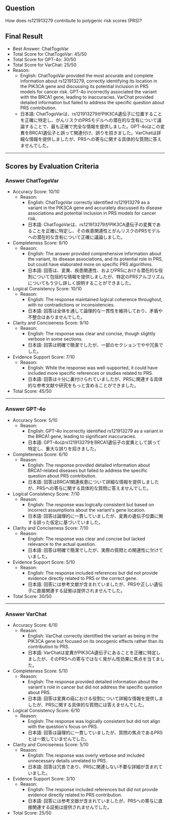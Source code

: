 ## Question

How does rs121913279 contribute to polygenic risk scores (PRS)?

## Final Result

- Best Answer: ChatTogoVar
- Total Score for ChatTogoVar: 45/50
- Total Score for GPT-4o: 30/50
- Total Score for VarChat: 25/50
- Reason:
  - English: ChatTogoVar provided the most accurate and complete information about rs121913279, correctly identifying its location in the PIK3CA gene and discussing its potential inclusion in PRS models for cancer risk. GPT-4o incorrectly associated the variant with the BRCA1 gene, leading to inaccuracies. VarChat provided detailed information but failed to address the specific question about PRS contribution.
  - 日本語: ChatTogoVarは、rs121913279がPIK3CA遺伝子に位置することを正確に特定し、がんリスクのPRSモデルへの潜在的な含有について議論することで、最も正確で完全な情報を提供しました。GPT-4oはこの変異をBRCA1遺伝子と誤って関連付け、誤りを招きました。VarChatは詳細な情報を提供しましたが、PRSへの寄与に関する具体的な質問に答えませんでした。

---

## Scores by Evaluation Criteria

### Answer ChatTogoVar
- Accuracy Score: 10/10
  - Reason: 
    - English: ChatTogoVar correctly identified rs121913279 as a variant in the PIK3CA gene and accurately discussed its disease associations and potential inclusion in PRS models for cancer risk.
    - 日本語: ChatTogoVarは、rs121913279がPIK3CA遺伝子の変異であることを正確に特定し、その疾患関連性とがんリスクのPRSモデルへの潜在的な含有について正確に議論しました。
- Completeness Score: 9/10
  - Reason: 
    - English: The answer provided comprehensive information about the variant, its disease associations, and its potential role in PRS, but could have elaborated more on specific PRS algorithms.
    - 日本語: 回答は、変異、疾患関連性、およびPRSにおける潜在的な役割について包括的な情報を提供しましたが、特定のPRSアルゴリズムについてもう少し詳しく説明することができました。
- Logical Consistency Score: 10/10
  - Reason: 
    - English: The response maintained logical coherence throughout, with no contradictions or inconsistencies.
    - 日本語: 回答は全体を通して論理的な一貫性を維持しており、矛盾や不整合はありませんでした。
- Clarity and Conciseness Score: 9/10
  - Reason: 
    - English: The response was clear and concise, though slightly verbose in some sections.
    - 日本語: 回答は明確で簡潔でしたが、一部のセクションでやや冗長でした。
- Evidence Support Score: 7/10
  - Reason: 
    - English: While the response was well-supported, it could have included more specific references or studies related to PRS.
    - 日本語: 回答は十分に裏付けられていましたが、PRSに関連する具体的な参考文献や研究をもっと含めることができました。
- Total Score: 45/50

---

### Answer GPT-4o
- Accuracy Score: 5/10
  - Reason: 
    - English: GPT-4o incorrectly identified rs121913279 as a variant in the BRCA1 gene, leading to significant inaccuracies.
    - 日本語: GPT-4oはrs121913279をBRCA1遺伝子の変異として誤って特定し、重大な誤りを招きました。
- Completeness Score: 6/10
  - Reason: 
    - English: The response provided detailed information about BRCA1-related diseases but failed to address the specific question about PRS contribution.
    - 日本語: 回答はBRCA1関連疾患について詳細な情報を提供しましたが、PRSへの寄与に関する具体的な質問に答えませんでした。
- Logical Consistency Score: 7/10
  - Reason: 
    - English: The response was logically consistent but based on incorrect assumptions about the variant's gene location.
    - 日本語: 回答は論理的に一貫していましたが、変異の遺伝子位置に関する誤った仮定に基づいていました。
- Clarity and Conciseness Score: 7/10
  - Reason: 
    - English: The response was clear and concise but lacked relevance to the actual question.
    - 日本語: 回答は明確で簡潔でしたが、実際の質問との関連性に欠けていました。
- Evidence Support Score: 5/10
  - Reason: 
    - English: The response included references but did not provide evidence directly related to PRS or the correct gene.
    - 日本語: 回答には参考文献が含まれていましたが、PRSや正しい遺伝子に直接関連する証拠は提供されませんでした。
- Total Score: 30/50

---

### Answer VarChat
- Accuracy Score: 6/10
  - Reason: 
    - English: VarChat correctly identified the variant as being in the PIK3CA gene but focused on its oncogenic effects rather than its contribution to PRS.
    - 日本語: VarChatは変異がPIK3CA遺伝子にあることを正確に特定しましたが、そのPRSへの寄与ではなく発がん性効果に焦点を当てました。
- Completeness Score: 5/10
  - Reason: 
    - English: The response provided detailed information about the variant's role in cancer but did not address the specific question about PRS.
    - 日本語: 回答は変異の癌における役割について詳細な情報を提供しましたが、PRSに関する具体的な質問には答えませんでした。
- Logical Consistency Score: 6/10
  - Reason: 
    - English: The response was logically consistent but did not align with the question's focus on PRS.
    - 日本語: 回答は論理的に一貫していましたが、質問の焦点であるPRSとは一致していませんでした。
- Clarity and Conciseness Score: 5/10
  - Reason: 
    - English: The response was overly verbose and included unnecessary details unrelated to PRS.
    - 日本語: 回答は冗長であり、PRSに関連しない不要な詳細が含まれていました。
- Evidence Support Score: 3/10
  - Reason: 
    - English: The response included references but did not provide evidence directly related to PRS contribution.
    - 日本語: 回答には参考文献が含まれていましたが、PRSへの寄与に直接関連する証拠は提供されませんでした。
- Total Score: 25/50